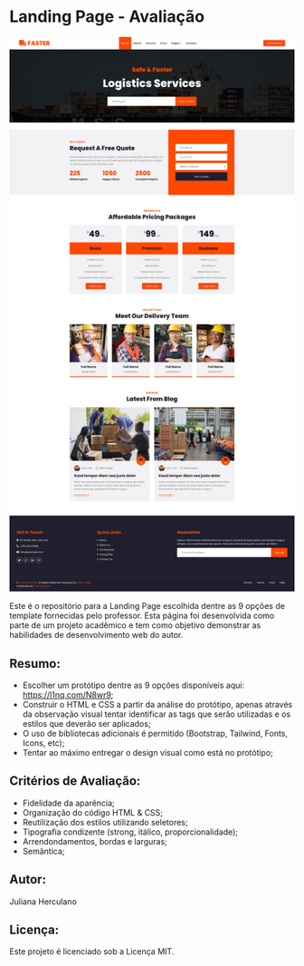 # Landing Page - Avaliação

![Final result](imagens/final_result.png)

Este é o repositório para a Landing Page escolhida dentre as 9 opções de template fornecidas pelo professor. Esta página foi desenvolvida como parte de um projeto acadêmico e tem como objetivo demonstrar as habilidades de desenvolvimento web do autor.

## Resumo:

- Escolher um protótipo dentre as 9 opções disponíveis aqui: https://l1nq.com/N8wr9;
- Construir o HTML e CSS a partir da análise do protótipo, apenas através da observação visual tentar identificar as tags que serão utilizadas e os estilos que deverão ser aplicados;
- O uso de bibliotecas adicionais é permitido (Bootstrap, Tailwind, Fonts, Icons, etc);
- Tentar ao máximo entregar o design visual como está no protótipo;

## Critérios de Avaliação:

- Fidelidade da aparência;
- Organização do código HTML & CSS;
- Reutilização dos estilos utilizando seletores;
- Tipografia condizente (strong, itálico, proporcionalidade);
- Arrendondamentos, bordas e larguras;
- Semântica;




## Autor:
Juliana Herculano

## Licença:
Este projeto é licenciado sob a Licença MIT.
